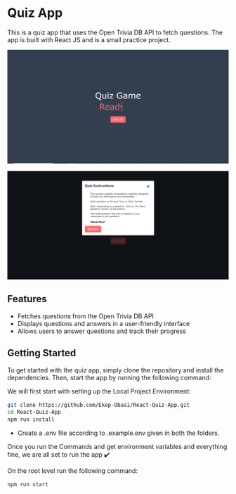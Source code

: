# Quiz App

This is a quiz app that uses the Open Trivia DB API to fetch questions. The app is built with React JS and is a small practice project.

[![QuizApp](./assets/preview.PNG)](https://github.com/Ekep-Obasi/React-Quiz-App)

[![QuizApp](./assets/preview1.PNG)](https://github.com/Ekep-Obasi/React-Quiz-App)

## Features

* Fetches questions from the Open Trivia DB API
* Displays questions and answers in a user-friendly interface
* Allows users to answer questions and track their progress

## Getting Started

To get started with the quiz app, simply clone the repository and install the dependencies. Then, start the app by running the following command:

We will first start with setting up the Local Project Environment:

```sh
git clone https://github.com/Ekep-Obasi/React-Quiz-App.git
cd React-Quiz-App
npm run install
```

 - Create a .env file  according to .example.env given in both the folders.

Once you run the Commands and get environment variables and everything fine, we are all set to run the app ✔️

On the root level run the following command:

```sh
npm run start
```